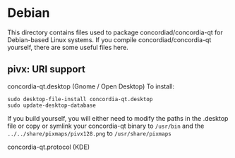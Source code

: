 
Debian
====================
This directory contains files used to package concordiad/concordia-qt
for Debian-based Linux systems. If you compile concordiad/concordia-qt yourself, there are some useful files here.

## pivx: URI support ##


concordia-qt.desktop  (Gnome / Open Desktop)
To install:

	sudo desktop-file-install concordia-qt.desktop
	sudo update-desktop-database

If you build yourself, you will either need to modify the paths in
the .desktop file or copy or symlink your concordia-qt binary to `/usr/bin`
and the `../../share/pixmaps/pivx128.png` to `/usr/share/pixmaps`

concordia-qt.protocol (KDE)

